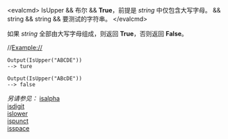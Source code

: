 \<evalcmd\> IsUpper && 布尔 && **True**，前提是 *string* 中仅包含大写字母。 && string && string && 要测试的字符串。 \</evalcmd\>

如果 *string* 全部由大写字母组成，则返回 **True**，否则返回 **False**。

//<Example://>

    Output(IsUpper("ABCDE"))
    --> ture

    Output(IsUpper("ABcDE"))
    --> false

*另请参见：*
[isalpha](isalpha.zh.md)  
[isdigit](isdigit.zh.md)  
[islower](islower.zh.md)  
[ispunct](ispunct.zh.md)  
[isspace](isspace.zh.md)